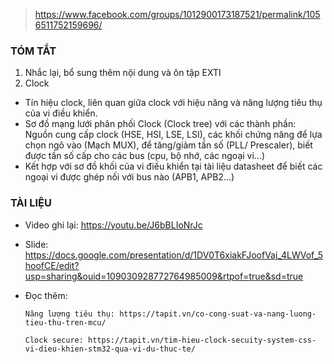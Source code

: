 > https://www.facebook.com/groups/1012900173187521/permalink/1056511752159696/

### TÓM TẮT
1. Nhắc lại, bổ sung thêm nội dung và ôn tập EXTI 
2. Clock
- Tín hiệu clock, liên quan giữa clock với hiệu năng và năng lượng tiêu thụ của vi điều khiển.
- Sơ đồ mạng lưới phân phối Clock (Clock tree) với các thành phần: Nguồn cung cấp clock (HSE, HSI, LSE, LSI), các khối chứng năng để lựa chọn ngõ vào (Mạch MUX), để tăng/giảm tần số (PLL/ Prescaler), biết được tần số cấp cho các bus (cpu, bộ nhớ, các ngoại vi...)
- Kết hợp với sơ đồ khối của vi điều khiển tại tài liệu datasheet để biết các ngoại vi được ghép nối với bus nào (APB1, APB2...)

### TÀI LIỆU
- Video ghi lại: https://youtu.be/J6bBLIoNrJc
- Slide: https://docs.google.com/presentation/d/1DV0T6xiakFJoofVaj_4LWVof_5hoofCE/edit?usp=sharing&ouid=109030928772764985009&rtpof=true&sd=true
- Đọc thêm:
  
      Năng lượng tiêu thụ: https://tapit.vn/co-cong-suat-va-nang-luong-tieu-thu-tren-mcu/
      
      Clock secure: https://tapit.vn/tim-hieu-clock-secuity-system-css-vi-dieu-khien-stm32-qua-vi-du-thuc-te/
